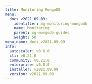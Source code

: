 ```yaml
---
title: Monitoring MongoDB
menu:
  docs_v2021.09.09:
    identifier: mg-monitoring-mongodb
    name: Monitoring
    parent: mg-mongodb-guides
    weight: 50
menu_name: docs_v2021.09.09
info:
  autoscaler: v0.6.0
  cli: v0.21.0
  community: v0.21.0
  enterprise: v0.8.0
  installer: v2021.09.09
  version: v2021.09.09
---
```


